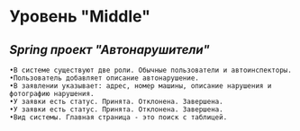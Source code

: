 # Уровень "Middle"

## *Spring проект "Автонарушители"*

    •В системе существуют две роли. Обычные пользователи и автоинспекторы.
	•Пользователь добавляет описание автонарушение. 
	•В заявлении указывает: адрес, номер машины, описание нарушения и фотографию нарушения.
	•У заявки есть статус. Принята. Отклонена. Завершена.
	•У заявки есть статус. Принята. Отклонена. Завершена.
	•Вид системы. Главная страница - это поиск с таблицей.
